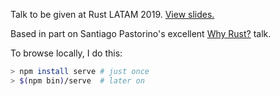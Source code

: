 Talk to be given at Rust LATAM 2019. [View slides.](https://nikomatsakis.github.io/rust-latam-2019/)

Based in part on Santiago Pastorino's excellent [Why
Rust?](https://santiagopastorino.com/why-rust/) talk.

To browse locally, I do this:

```bash
> npm install serve # just once
> $(npm bin)/serve  # later on
```
